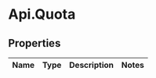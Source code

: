 # Api.Quota

## Properties

Name | Type | Description | Notes
------------ | ------------- | ------------- | -------------


